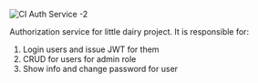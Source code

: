 ![CI Auth Service -2](https://github.com/de1mos242/little_diary/workflows/CI%20Auth%20Service%20-2/badge.svg)

Authorization service for little dairy project.
It is responsible for:
1. Login users and issue JWT for them
2. CRUD for users for admin role
3. Show info and change password for user 